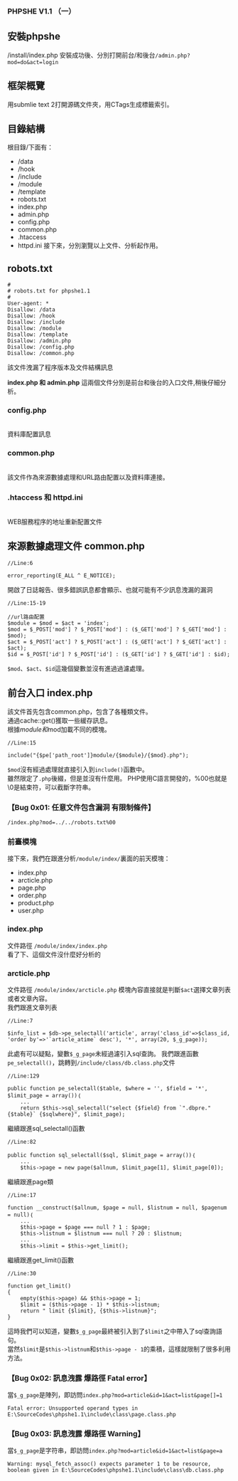 ### **PHPSHE V1.1 （一）**

## **安裝phpshe**
/install/index.php
安裝成功後、分別打開前台/和後台```/admin.php?mod=do&act=login```


## 框架概覽

用submlie text 2打開源碼文件夾，用CTags生成標籤索引。

## **目錄結構**

根目錄/下面有：

- /data
- /hook
- /include
- /module
- /template
- robots.txt
- index.php
- admin.php
- config.php
- common.php
- .htaccess
- httpd.ini
接下來，分別瀏覽以上文件、分析起作用。


## **robots.txt**

```
#
# robots.txt for phpshe1.1
#
User-agent: * 
Disallow: /data
Disallow: /hook
Disallow: /include
Disallow: /module
Disallow: /template
Disallow: /admin.php
Disallow: /config.php
Disallow: /common.php
```

該文件洩漏了程序版本及文件結構訊息

**index.php 和 admin.php**
這兩個文件分別是前台和後台的入口文件,稍後仔細分析。


### **config.php**
<br >
資料庫配置訊息
<br >

### **common.php**
<br >
該文件作為來源數據處理和URL路由配置以及資料庫連接。
<br >

### **.htaccess 和 httpd.ini**
<br >
WEB服務程序的地址重新配置文件

## **來源數據處理文件 common.php**
```
//Line:6

error_reporting(E_ALL ^ E_NOTICE);
```

開啟了日誌報告、很多錯誤訊息都會顯示、也就可能有不少訊息洩漏的漏洞
```
//Line:15-19

//url路由配置
$module = $mod = $act = 'index';
$mod = $_POST['mod'] ? $_POST['mod'] : ($_GET['mod'] ? $_GET['mod'] : $mod);
$act = $_POST['act'] ? $_POST['act'] : ($_GET['act'] ? $_GET['act'] : $act);
$id = $_POST['id'] ? $_POST['id'] : ($_GET['id'] ? $_GET['id'] : $id);
```

`$mod`、`$act`、`$id`這幾個變數並沒有進過過濾處理。

## **前台入口 index.php**

該文件首先包含common.php，包含了各種類文件。
<br >
通過cache::get()獲取一些緩存訊息。
<br >
根據$module和$mod加載不同的模塊。
```
//Line:15

include("{$pe['path_root']}module/{$module}/{$mod}.php");
```
`$mod`沒有經過處理就直接引入到`include()`函數中。
<br >
雖然限定了`.php`後綴，但是並沒有什麼用。
PHP使用C語言開發的，%00也就是\0是結束符，可以截斷字符串。

### **【Bug 0x01: 任意文件包含漏洞 有限制條件】**
```/index.php?mod=../../robots.txt%00```


### **前臺模塊**
接下來，我們在跟進分析`/module/index/`裏面的前天模塊：
- index.php
- arcticle.php
- page.php
- order.php
- product.php
- user.php

### **index.php**
文件路徑 `/module/index/index.php`
<br />
看了下、這個文件沒什麼好分析的

### **arcticle.php**
文件路徑 `/module/index/arcticle.php`
模塊內容直接就是判斷`$act`選擇文章列表或者文章內容。
<br />
我們跟進文章列表
```
//Line:7

$info_list = $db->pe_selectall('article', array('class_id'=>$class_id, 'order by'=>'`article_atime` desc'), '*', array(20, $_g_page));
```

此處有可以疑點，變數`$_g_page`未經過濾引入sql查詢。
我們跟進函數`pe_selectall()`，跳轉到`/include/class/db.class.php`文件


```
//Line:129

public function pe_selectall($table, $where = '', $field = '*', $limit_page = array())｛
    ...
    return $this->sql_selectall("select {$field} from `".dbpre."{$table}` {$sqlwhere}", $limit_page);
```

繼續跟進sql_selectall()函數
```
//Line:82

public function sql_selectall($sql, $limit_page = array())｛
    ...
    $this->page = new page($allnum, $limit_page[1], $limit_page[0]);
```

繼續跟進page類
```
//Line:17

function __construct($allnum, $page = null, $listnum = null, $pagenum = null)｛
    ...
    $this->page = $page === null ? 1 : $page;
    $this->listnum = $listnum === null ? 20 : $listnum;
    ...
    $this->limit = $this->get_limit();
```

繼續跟進get_limit()函數
```
//Line:30    

function get_limit()
{
    empty($this->page) && $this->page = 1;
    $limit = ($this->page - 1) * $this->listnum;
    return " limit {$limit}, {$this->listnum}";
}
```

這時我們可以知道，變數`$_g_page`最終被引入到了`$limit`之中帶入了sql查詢語句。
<br />
當然`$limit`是`$this->listnum`和`$this->page - 1`的乘積，這樣就限制了很多利用方法。

### **【Bug 0x02: 訊息洩露 爆路徑 Fatal error】**
當`$_g_page`是陣列，即訪問`index.php?mod=article&id=1&act=list&page[]=1`

```Fatal error: Unsupported operand types in E:\SourceCodes\phpshe1.1\include\class\page.class.php```

### **【Bug 0x03: 訊息洩露 爆路徑 Warning】**

當`$_g_page`是字符串，即訪問`index.php?mod=article&id=1&act=list&page=a`

```Warning: mysql_fetch_assoc() expects parameter 1 to be resource, boolean given in E:\SourceCodes\phpshe1.1\include\class\db.class.php```